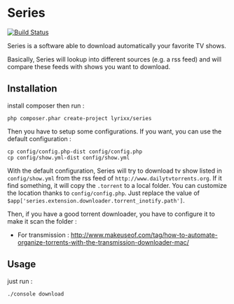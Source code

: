 Series
======

[![Build Status](https://secure.travis-ci.org/lyrixx/Series.png?branch=master)](http://travis-ci.org/lyrixx/Series)

Series is a software able to download automatically your favorite TV shows.

Basically, Series will lookup into different sources (e.g. a rss feed)
and will compare these feeds with shows you want to download.

Installation
------------

install composer then run :

    php composer.phar create-project lyrixx/series

Then you have to setup some configurations. If you want, you can use the
default configuration :

    cp config/config.php-dist config/config.php
    cp config/show.yml-dist config/show.yml

With the default configuration, Series will try to download tv show listed
in `config/show.yml` from the rss feed of `http://www.dailytvtorrents.org`.
If it find something, it will copy the `.torrent` to a local folder. You can
customize the location thanks to `config/config.php`. Just replace the value
of `$app['series.extension.downloader.torrent_inotify.path']`.

Then, if you have a good torrent downloader, you have to configure it to make
it scan the folder :

- For transmission : http://www.makeuseof.com/tag/how-to-automate-organize-torrents-with-the-transmission-downloader-mac/

Usage
-----

just run :

    ./console download
